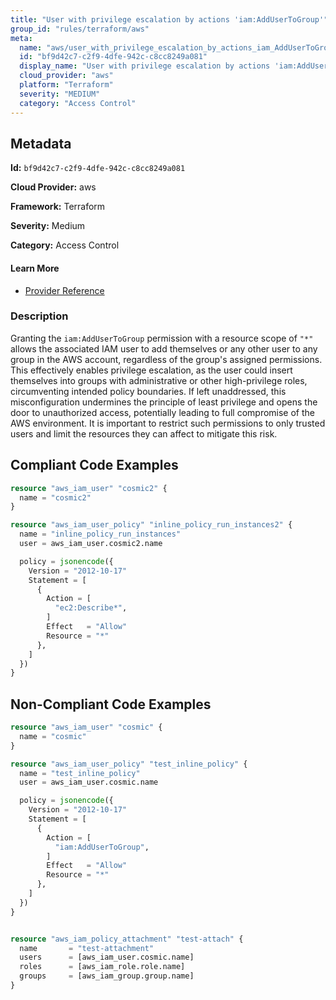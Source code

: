 ```yaml
---
title: "User with privilege escalation by actions 'iam:AddUserToGroup'"
group_id: "rules/terraform/aws"
meta:
  name: "aws/user_with_privilege_escalation_by_actions_iam_AddUserToGroup"
  id: "bf9d42c7-c2f9-4dfe-942c-c8cc8249a081"
  display_name: "User with privilege escalation by actions 'iam:AddUserToGroup'"
  cloud_provider: "aws"
  platform: "Terraform"
  severity: "MEDIUM"
  category: "Access Control"
---
```

## Metadata

**Id:** `bf9d42c7-c2f9-4dfe-942c-c8cc8249a081`

**Cloud Provider:** aws

**Framework:** Terraform

**Severity:** Medium

**Category:** Access Control

#### Learn More

 - [Provider Reference](https://registry.terraform.io/providers/hashicorp/aws/latest/docs/resources/iam_user_policy#policy)

### Description

 Granting the `iam:AddUserToGroup` permission with a resource scope of `"*"` allows the associated IAM user to add themselves or any other user to any group in the AWS account, regardless of the group's assigned permissions. This effectively enables privilege escalation, as the user could insert themselves into groups with administrative or other high-privilege roles, circumventing intended policy boundaries. If left unaddressed, this misconfiguration undermines the principle of least privilege and opens the door to unauthorized access, potentially leading to full compromise of the AWS environment. It is important to restrict such permissions to only trusted users and limit the resources they can affect to mitigate this risk.


## Compliant Code Examples
```terraform
resource "aws_iam_user" "cosmic2" {
  name = "cosmic2"
}

resource "aws_iam_user_policy" "inline_policy_run_instances2" {
  name = "inline_policy_run_instances"
  user = aws_iam_user.cosmic2.name

  policy = jsonencode({
    Version = "2012-10-17"
    Statement = [
      {
        Action = [
          "ec2:Describe*",
        ]
        Effect   = "Allow"
        Resource = "*"
      },
    ]
  })
}

```
## Non-Compliant Code Examples
```terraform
resource "aws_iam_user" "cosmic" {
  name = "cosmic"
}

resource "aws_iam_user_policy" "test_inline_policy" {
  name = "test_inline_policy"
  user = aws_iam_user.cosmic.name

  policy = jsonencode({
    Version = "2012-10-17"
    Statement = [
      {
        Action = [
          "iam:AddUserToGroup",
        ]
        Effect   = "Allow"
        Resource = "*"
      },
    ]
  })
}


resource "aws_iam_policy_attachment" "test-attach" {
  name       = "test-attachment"
  users      = [aws_iam_user.cosmic.name]
  roles      = [aws_iam_role.role.name]
  groups     = [aws_iam_group.group.name]
}

```
